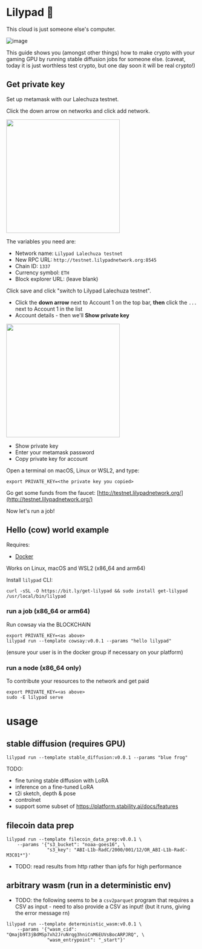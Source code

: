 # Lilypad 🍃

This cloud is just someone else's computer.

![image](https://github.com/bacalhau-project/lilypad/assets/264658/d91dad9a-ca46-43d4-a94b-d33454efc7ae)

This guide shows you (amongst other things) how to make crypto with your gaming GPU by running stable diffusion jobs for someone else. (caveat, today it is just worthless test crypto, but one day soon it will be real crypto!)


## Get private key

Set up metamask with our Lalechuza testnet.

Click the down arrow on networks and click add network.

<img src="https://github.com/bacalhau-project/lilypad/assets/264658/9f4bd43e-aef1-4d7b-8441-082b0355298f" width="300">

The variables you need are:

* Network name: `Lilypad Lalechuza testnet`
* New RPC URL: `http://testnet.lilypadnetwork.org:8545`
* Chain ID: `1337`
* Currency symbol: `ETH`
* Block explorer URL: (leave blank)

Click save and click "switch to Lilypad Lalechuza testnet".

* Click the **down arrow** next to Account 1 on the top bar, **then** click the `...` next to Account 1 in the list
* Account details - then we'll **Show private key**

<img src="https://github.com/bacalhau-project/lilypad/assets/264658/4e947efb-888c-4c85-9990-ab01cb889516" width="300">

* Show private key
* Enter your metamask password
* Copy private key for account

Open a terminal on macOS, Linux or WSL2, and type:
```
export PRIVATE_KEY=<the private key you copied>
```

Go get some funds from the faucet: [http://testnet.lilypadnetwork.org/](http://testnet.lilypadnetwork.org/)

Now let's run a job!

## Hello (cow) world example

Requires:
* [Docker](https://docs.docker.com/engine/install/)

Works on Linux, macOS and WSL2 (x86_64 and arm64)

Install `lilypad` CLI:
```
curl -sSL -O https://bit.ly/get-lilypad && sudo install get-lilypad /usr/local/bin/lilypad
```

### run a job (x86_64 or arm64)
Run cowsay via the BLOCKCHAIN
```
export PRIVATE_KEY=<as above>
lilypad run --template cowsay:v0.0.1 --params "hello lilypad"
```
(ensure your user is in the docker group if necessary on your platform)

### run a node (x86_64 only)
To contribute your resources to the network and get paid
```
export PRIVATE_KEY=<as above>
sudo -E lilypad serve
```

# usage

## stable diffusion (requires GPU)

```
lilypad run --template stable_diffusion:v0.0.1 --params "blue frog"
```

TODO:
* fine tuning stable diffusion with LoRA
* inference on a fine-tuned LoRA
* t2i sketch, depth & pose
* controlnet
* support some subset of https://platform.stability.ai/docs/features

## filecoin data prep

```
lilypad run --template filecoin_data_prep:v0.0.1 \
	--params '{"s3_bucket": "noaa-goes16", \
	           "s3_key": "ABI-L1b-RadC/2000/001/12/OR_ABI-L1b-RadC-M3C01*"}'
```

* TODO: read results from http rather than ipfs for high performance

## arbitrary wasm (run in a deterministic env)

* TODO: the following seems to be a `csv2parquet` program that requires a CSV as input - need to also provide a CSV as input! (but it runs, giving the error message rn)

```
lilypad run --template deterministic_wasm:v0.0.1 \
	--params '{"wasm_cid": "Qmajb9T3jBdMSp7xh2JruNrqg3hniCnM6EUVsBocARPJRQ", \
	           "wasm_entrypoint": "_start"}'
```



